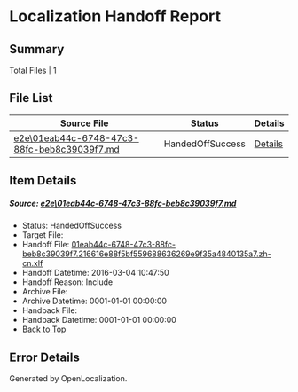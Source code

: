# <a name='report-top'></a> Localization Handoff Report

## Summary
 Total Files | 1

## File List
 Source File | Status | Details 
 ----------- | ------ | ------- 
 [e2e\01eab44c-6748-47c3-88fc-beb8c39039f7.md](https://github.com/OpenLocalizationTest/oltest/blob/96b80a1cb847698d077bb7d2822eba99d888aad6/e2e/01eab44c-6748-47c3-88fc-beb8c39039f7.md) | HandedOffSuccess | [Details](#d5540d58499c4b1097a6c5f978719893dfae0eb92)

## Item Details
##### <a name='d5540d58499c4b1097a6c5f978719893dfae0eb92'></a> Source: [e2e\01eab44c-6748-47c3-88fc-beb8c39039f7.md](https://github.com/OpenLocalizationTest/oltest/blob/96b80a1cb847698d077bb7d2822eba99d888aad6/e2e/01eab44c-6748-47c3-88fc-beb8c39039f7.md)
* Status: HandedOffSuccess
* Target File: 
* Handoff File: [01eab44c-6748-47c3-88fc-beb8c39039f7.216616e88f5bf559688636269e9f35a4840135a7.zh-cn.xlf](https://github.com/OpenLocalizationTestOrg/olhandoff/blob/8adccbe6ed3ce774e6bac042e057bf2ad6396335/ol-handoff/OpenLocalizationTestOrg/oltest.zh-cn/qimu/ht/01eab44c-6748-47c3-88fc-beb8c39039f7.216616e88f5bf559688636269e9f35a4840135a7.zh-cn.xlf)
* Handoff Datetime: 2016-03-04 10:47:50
* Handoff Reason: Include
* Archive File: 
* Archive Datetime: 0001-01-01 00:00:00
* Handback File: 
* Handback Datetime: 0001-01-01 00:00:00
* [Back to Top](#report-top)


## Error Details

Generated by OpenLocalization.
